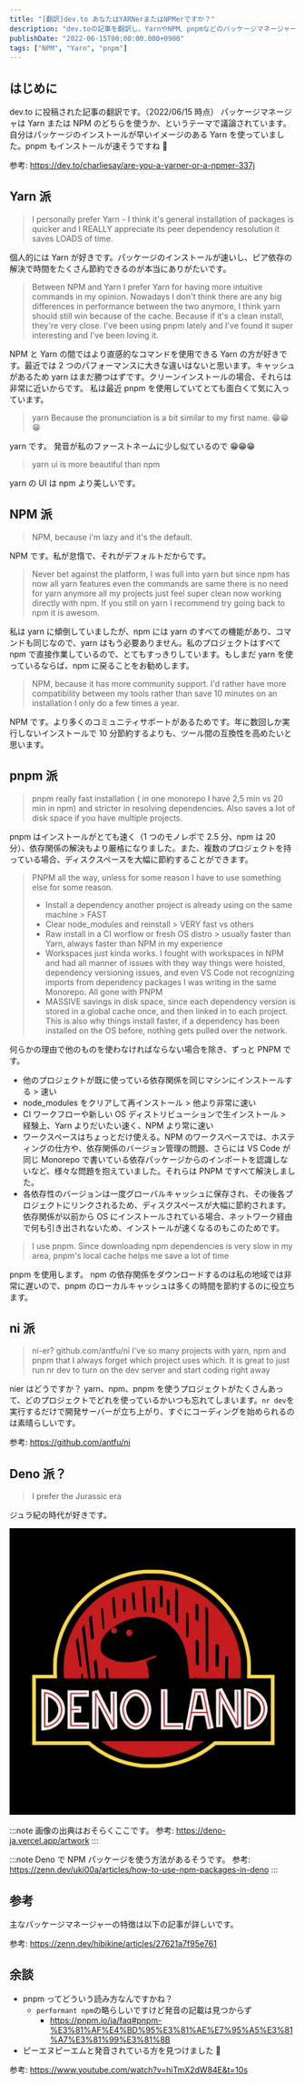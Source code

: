 ```yaml
---
title: "[翻訳]dev.to あなたはYARNerまたはNPMerですか？"
description: "dev.toの記事を翻訳し、YarnやNPM、pnpmなどのパッケージマネージャーに関する議論を紹介しました。それぞれの特徴や利点について解説しました。"
publishDate: "2022-06-15T00:00:00.000+0900"
tags: ["NPM", "Yarn", "pnpm"]
---
```


## はじめに

dev.to に投稿された記事の翻訳です。（2022/06/15 時点）
パッケージマネージャは Yarn または NPM のどちらを使うか、というテーマで議論されています。自分はパッケージのインストールが早いイメージのある Yarn を使っていました。pnpm もインストールが速そうですね 🤔

参考: https://dev.to/charliesay/are-you-a-yarner-or-a-npmer-337j

## Yarn 派

> I personally prefer Yarn - I think it's general installation of packages is quicker and I REALLY appreciate its peer dependency resolution it saves LOADS of time.

個人的には Yarn が好きです。パッケージのインストールが速いし、ピア依存の解決で時間をたくさん節約できるのが本当にありがたいです。

> Between NPM and Yarn I prefer Yarn for having more intuitive commands in my opinion. Nowadays I don't think there are any big differences in performance between the two anymore, I think yarn should still win because of the cache. Because if it's a clean install, they're very close.
> I've been using pnpm lately and I've found it super interesting and I've been loving it.

NPM と Yarn の間ではより直感的なコマンドを使用できる Yarn の方が好きです。最近では 2 つのパフォーマンスに大きな違いはないと思います。キャッシュがあるため yarn はまだ勝つはずです。クリーンインストールの場合、それらは非常に近いからです。
私は最近 pnpm を使用していてとても面白くて気に入っています。

> yarn
> Because the pronunciation is a bit similar to my first name. 😁😁😁

yarn です。
発音が私のファーストネームに少し似ているので 😁😁😁

> yarn ui is more beautiful than npm

yarn の UI は npm より美しいです。

## NPM 派

> NPM, because i'm lazy and it's the default.

NPM です。私が怠惰で、それがデフォルトだからです。

> Never bet against the platform, I was full into yarn but since npm has now all yarn features even the commands are same there is no need for yarn anymore all my projects just feel super clean now working directly with npm. If you still on yarn I recommend try going back to npm it is awesom.

私は yarn に傾倒していましたが、npm には yarn のすべての機能があり、コマンドも同じなので、yarn はもう必要ありません。私のプロジェクトはすべて npm で直接作業しているので、とてもすっきりしています。もしまだ yarn を使っているならば、npm に戻ることをお勧めします。

> NPM, because it has more community support. I'd rather have more compatibility between my tools rather than save 10 minutes on an installation I only do a few times a year.

NPM です。より多くのコミュニティサポートがあるためです。年に数回しか実行しないインストールで 10 分節約するよりも、ツール間の互換性を高めたいと思います。

## pnpm 派

> pnpm really fast installation ( in one monorepo I have 2,5 min vs 20 min in npm) and stricter in resolving dependencies. Also saves a lot of disk space if you have multiple projects.

pnpm はインストールがとても速く（1 つのモノレポで 2.5 分、npm は 20 分）、依存関係の解決もより厳格になりました。また、複数のプロジェクトを持っている場合、ディスクスペースを大幅に節約することができます。

> PNPM all the way, unless for some reason I have to use something else for some reason.
>
> - Install a dependency another project is already using on the same machine > FAST
> - Clear node_modules and reinstall > VERY fast vs others
> - Raw install in a CI worflow or fresh OS distro > usually faster than Yarn, always faster than NPM in my experience
> - Workspaces just kinda works. I fought with workspaces in NPM and had all manner of issues with they way things were hoisted, dependency versioning issues, and even VS Code not recognizing imports from dependency packages I was writing in the same Monorepo. All gone with PNPM
> - MASSIVE savings in disk space, since each dependency version is stored in a global cache once, and then linked in to each project. This is also why things install faster, if a dependency has been installed on the OS before, nothing gets pulled over the network.

何らかの理由で他のものを使わなければならない場合を除き、ずっと PNPM です。

- 他のプロジェクトが既に使っている依存関係を同じマシンにインストールする > 速い
- node_modules をクリアして再インストール > 他より非常に速い
- CI ワークフローや新しい OS ディストリビューションで生インストール > 経験上、Yarn よりだいたい速く、NPM より常に速い
- ワークスペースはちょっとだけ使える。NPM のワークスペースでは、ホスティングの仕方や、依存関係のバージョン管理の問題、さらには VS Code が同じ Monorepo で書いている依存パッケージからのインポートを認識しないなど、様々な問題を抱えていました。それらは PNPM ですべて解決しました。
- 各依存性のバージョンは一度グローバルキャッシュに保存され、その後各プロジェクトにリンクされるため、ディスクスペースが大幅に節約されます。依存関係が以前から OS にインストールされている場合、ネットワーク経由で何も引き出されないため、インストールが速くなるのもこのためです。

> I use pnpm.
> Since downloading npm dependencies is very slow in my area, pnpm's local cache helps me save a lot of time

pnpm を使用します。
npm の依存関係をダウンロードするのは私の地域では非常に遅いので、pnpm のローカルキャッシュは多くの時間を節約するのに役立ちます。

## ni 派

> ni-er?
> github.com/antfu/ni
> I've so many projects with yarn, npm and pnpm that I always forget which project uses which. It is great to just run nr dev to turn on the dev server and start coding right away

nier はどうですか？
yarn、npm、pnpm を使うプロジェクトがたくさんあって、どのプロジェクトでどれを使っているかいつも忘れてしまいます。`nr dev`を実行するだけで開発サーバーが立ち上がり、すぐにコーディングを始められるのは素晴らしいです。

参考: https://github.com/antfu/ni

## Deno 派？

> I prefer the Jurassic era

ジュラ紀の時代が好きです。

![](../../assets/images/post/42b047477472-20220615.jpeg)

:::note
画像の出典はおそらくここです。
参考: https://deno-ja.vercel.app/artwork
:::

:::note
Deno で NPM パッケージを使う方法があるそうです。
参考: https://zenn.dev/uki00a/articles/how-to-use-npm-packages-in-deno
:::

## 参考

主なパッケージマネージャーの特徴は以下の記事が詳しいです。

参考: https://zenn.dev/hibikine/articles/27621a7f95e761

## 余談

- pnpm ってどういう読み方なんですかね？
  - `performant npm`の略らしいですけど発音の記載は見つからず
    - https://pnpm.io/ja/faq#pnpm-%E3%81%AF%E4%BD%95%E3%81%AE%E7%95%A5%E3%81%A7%E3%81%99%E3%81%8B
- ピーエヌピーエムと発音されている方を見つけました 🤔

参考: https://www.youtube.com/watch?v=hiTmX2dW84E&t=10s
